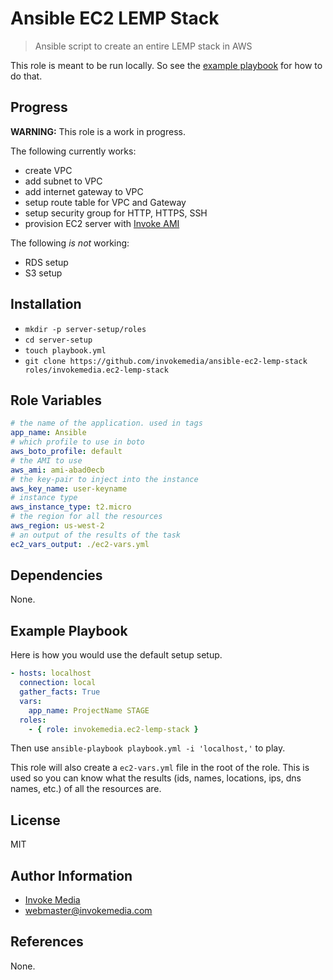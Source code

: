 Ansible EC2 LEMP Stack
======================

> Ansible script to create an entire LEMP stack in AWS

This role is meant to be run locally. So see the [example playbook](#example-playbook) for how to do that.

Progress
--------

**WARNING:** This role is a work in progress.

The following currently works:

* create VPC
* add subnet to VPC
* add internet gateway to VPC
* setup route table for VPC and Gateway
* setup security group for HTTP, HTTPS, SSH
* provision EC2 server with [Invoke AMI](https://github.com/invokemedia/settler-ami-provision)

The following _is not_ working:

* RDS setup
* S3 setup

Installation
------------

* `mkdir -p server-setup/roles`
* `cd server-setup`
* `touch playbook.yml`
* `git clone https://github.com/invokemedia/ansible-ec2-lemp-stack roles/invokemedia.ec2-lemp-stack`

Role Variables
--------------

```yaml
# the name of the application. used in tags
app_name: Ansible
# which profile to use in boto
aws_boto_profile: default
# the AMI to use
aws_ami: ami-abad0ecb
# the key-pair to inject into the instance
aws_key_name: user-keyname
# instance type
aws_instance_type: t2.micro
# the region for all the resources
aws_region: us-west-2
# an output of the results of the task
ec2_vars_output: ./ec2-vars.yml
```

Dependencies
------------

None.

Example Playbook
-------------------------

Here is how you would use the default setup setup.

```yaml
- hosts: localhost
  connection: local
  gather_facts: True
  vars:
    app_name: ProjectName STAGE
  roles:
    - { role: invokemedia.ec2-lemp-stack }
```

Then use `ansible-playbook playbook.yml -i 'localhost,'` to play.

This role will also create a `ec2-vars.yml` file in the root of the role. This is used so you can know what the results (ids, names, locations, ips, dns names, etc.) of all the resources are.

License
-------

MIT

Author Information
------------------

* [Invoke Media](http://www.invokemedia.com/)
* <webmaster@invokemedia.com>

References
----------

None.
